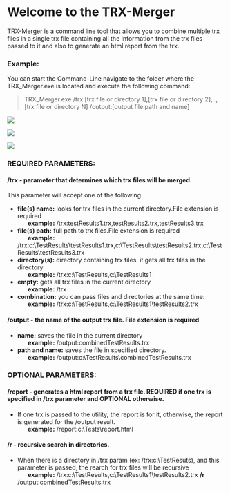 # Welcome to the TRX-Merger

TRX-Merger is a command line tool that allows you to combine multiple trx files in a single trx file containing all the information from the trx files passed to it and also to generate an html report from the trx.

### Example:

You can start the Command-Line navigate to the folder where the TRX_Merger.exe is located and execute the following command:

>TRX_Merger.exe /trx:[trx file or directory 1],[trx file or directory 2],..,[trx file or directory N] /output:[output file path and name]

![](https://cloud.githubusercontent.com/assets/11598270/17554580/3aa00394-5f14-11e6-88cc-a4aa1eb3b804.png)

![](https://cloud.githubusercontent.com/assets/11598270/17554581/3aa3bc5a-5f14-11e6-9c4d-d97fd81845c8.PNG)

![](https://cloud.githubusercontent.com/assets/11598270/17554582/3aa749f6-5f14-11e6-8099-620a724ff19c.png)

### REQUIRED PARAMETERS:

#### /trx - parameter that determines which trx files will be merged.

This parameter will accept one of the following:
- **file(s) name:** looks for trx files in the current directory.File extension is required 
<br/>&nbsp;&nbsp;&nbsp;&nbsp;&nbsp;&nbsp;**example:** /trx:testResults1.trx,testResults2.trx,testResults3.trx
- **file(s) path:** full path to trx files.File extension is required 
<br/>&nbsp;&nbsp;&nbsp;&nbsp;&nbsp;&nbsp;**example:** /trx:c:\TestResults\testResults1.trx,c:\TestResults\testResults2.trx,c:\TestResults\testResults3.trx
- **directory(s):** directory containing trx files. it gets all trx files in the directory
<br/>&nbsp;&nbsp;&nbsp;&nbsp;&nbsp;&nbsp;**example:** /trx:c:\TestResults,c:\TestResults1
- **empty:** gets all trx files in the current directory
<br/>&nbsp;&nbsp;&nbsp;&nbsp;&nbsp;&nbsp;**example:** /trx
- **combination:** you can pass files and directories at the same time:
<br/>&nbsp;&nbsp;&nbsp;&nbsp;&nbsp;&nbsp;**example:** /trx:c:\TestResults,c:\TestResults1\testResults2.trx

#### /output - the name of the output trx file. File extension is required
- **name:** saves the file in the current directory
<br/>&nbsp;&nbsp;&nbsp;&nbsp;&nbsp;&nbsp;**example:** /output:combinedTestResults.trx
- **path and name:** saves the file in specified directory.
<br/>&nbsp;&nbsp;&nbsp;&nbsp;&nbsp;&nbsp;**example:** /output:c:\TestResults\combinedTestResults.trx

### OPTIONAL PARAMETERS:

#### /report - generates a html report from a trx file. REQUIRED if one trx is specified in /trx parameter and OPTIONAL otherwise.
- If one trx is passed to the utility, the report is for it, otherwise, the report is generated for the /output result. 
<br/>&nbsp;&nbsp;&nbsp;&nbsp;&nbsp;&nbsp;**example:** /report:c:\Tests\report.html

#### /r - recursive search in directories. 
- When there is a directory in /trx param (ex: /trx:c:\TestResuts), and this parameter is passed, the rearch for trx files will be recursive
<br/>&nbsp;&nbsp;&nbsp;&nbsp;&nbsp;&nbsp;**example:** /trx:c:\TestResults,c:\TestResults1\testResults2.trx **/r** /output:combinedTestResults.trx
